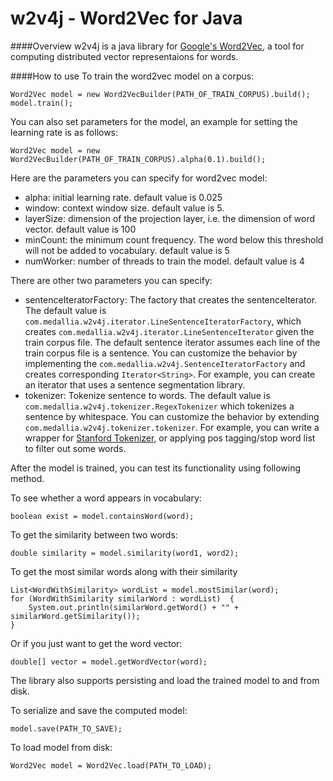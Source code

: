 w2v4j - Word2Vec for Java
======
####Overview
w2v4j is a java library for [Google's Word2Vec](http://code.google.com/p/word2vec/), a tool for computing distributed vector representaions for words.

####How to use
To train the word2vec model on a corpus:

```
Word2Vec model = new Word2VecBuilder(PATH_OF_TRAIN_CORPUS).build();
model.train();
```

You can also set parameters for the model, an example for setting the learning rate is as follows:

```
Word2Vec model = new Word2VecBuilder(PATH_OF_TRAIN_CORPUS).alpha(0.1).build();
```

Here are the parameters you can specify for word2vec model:

- alpha: initial learning rate. default value is 0.025
- window: context window size. default value is 5.
- layerSize: dimension of the projection layer, i.e. the dimension of word vector. default value is 100
- minCount: the minimum count frequency. The word below this threshold will not be added to vocabulary. default value is 5
- numWorker: number of threads to train the model. default value is 4

There are other two parameters you can specify:

- sentenceIteratorFactory: The factory that creates the sentenceIterator. The default value is `com.medallia.w2v4j.iterator.LineSentenceIteratorFactory`, which creates `com.medallia.w2v4j.iterator.LineSentenceIterator` given the train corpus file. The default sentence iterator assumes each line of the train corpus file is a sentence. You can customize the behavior by implementing the `com.medallia.w2v4j.SentenceIteratorFactory` and creates corresponding `Iterator<String>`. For example, you can create an iterator that uses a sentence segmentation library.
- tokenizer: Tokenize sentence to words. The default value is `com.medallia.w2v4j.tokenizer.RegexTokenizer` which tokenizes a sentence by whitespace. You can customize the behavior by extending `com.medallia.w2v4j.tokenizer.tokenizer`. For example, you can write a wrapper for [Stanford Tokenizer](http://nlp.stanford.edu/software/tokenizer.shtml), or applying pos tagging/stop word list to filter out some words.


After the model is trained, you can test its functionality using following method.

To see whether a word appears in vocabulary:

```
boolean exist = model.containsWord(word);
```

To get the similarity between two words:

```
double similarity = model.similarity(word1, word2);
```

To get the most similar words along with their similarity

```
List<WordWithSimilarity> wordList = model.mostSimilar(word);
for (WordWithSimilarity similarWord : wordList)  {
	System.out.println(similarWord.getWord() + "" + similarWord.getSimilarity());
}
```

Or if you just want to get the word vector:

```
double[] vector = model.getWordVector(word);
```


The library also supports persisting and load the trained model to and from disk.

To serialize and save the computed model:

```
model.save(PATH_TO_SAVE);
```

To load model from disk:

```
Word2Vec model = Word2Vec.load(PATH_TO_LOAD);
```